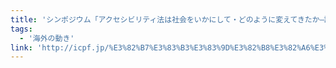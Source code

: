```yaml
---
title: 'シンポジウム「アクセシビリティ法は社会をいかにして・どのように変えてきたか―諸外国の事例を中心に」'
tags:
  - '海外の動き'
link: 'http://icpf.jp/%E3%82%B7%E3%83%B3%E3%83%9D%E3%82%B8%E3%82%A6%E3%83%A0%E3%80%8C%E3%82%A2%E3%82%AF%E3%82%BB%E3%82%B7%E3%83%93%E3%83%AA%E3%83%86%E3%82%A3%E6%B3%95%E3%81%AF%E7%A4%BE%E4%BC%9A%E3%82%92%E3%81%84%E3%81%8B/'
---
```

